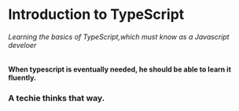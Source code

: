 <h1>Introduction to TypeScript</h1>
<h6>Learning the basics of TypeScript,which must know as a Javascript develoer</h6>

<h4>
When typescript is eventually needed, he should be able to learn it fluently.</h4>
<h3> A techie thinks that way.</h3>